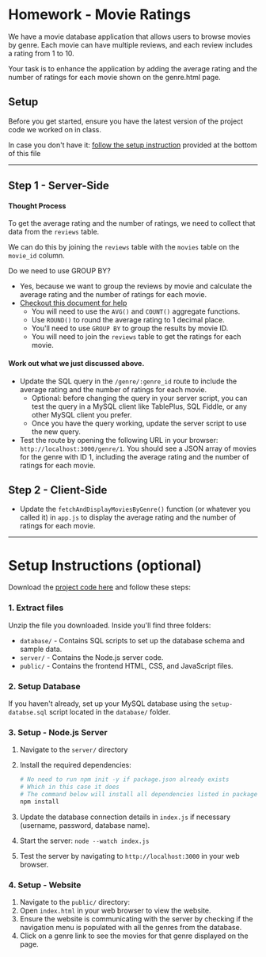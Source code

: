 # Homework - Movie Ratings

We have a movie database application that allows users to browse movies by genre. Each movie can have multiple reviews, and each review includes a rating from 1 to 10.

Your task is to enhance the application by adding the average rating and the number of ratings for each movie shown on the genre.html page.

## Setup

Before you get started, ensure you have the latest version of the project code we worked on in class.

In case you don't have it: [follow the setup instruction](#setup-instructions) provided at the bottom of this file

---

## Step 1 - Server-Side

#### Thought Process

To get the average rating and the number of ratings, we need to collect that data from the `reviews` table.

We can do this by joining the `reviews` table with the `movies` table on the `movie_id` column.

Do we need to use GROUP BY?

-   Yes, because we want to group the reviews by movie and calculate the average rating and the number of ratings for each movie.
-   [Checkout this document for help](../2025-08-21/03-aggregate-functions.md)
    -   You will need to use the `AVG()` and `COUNT()` aggregate functions.
    -   Use `ROUND()` to round the average rating to 1 decimal place.
    -   You'll need to use `GROUP BY` to group the results by movie ID.
    -   You will need to join the `reviews` table to get the ratings for each movie.

#### Work out what we just discussed above.

-   Update the SQL query in the `/genre/:genre_id` route to include the average rating and the number of ratings for each movie.
    -   Optional: before changing the query in your server script, you can test the query in a MySQL client like TablePlus, SQL Fiddle, or any other MySQL client you prefer.
    -   Once you have the query working, update the server script to use the new query.
-   Test the route by opening the following URL in your browser: `http://localhost:3000/genre/1`. You should see a JSON array of movies for the genre with ID 1, including the average rating and the number of ratings for each movie.

## Step 2 - Client-Side

-   Update the `fetchAndDisplayMoviesByGenre()` function (or whatever you called it) in `app.js` to display the average rating and the number of ratings for each movie.

---

# Setup Instructions (optional)

Download the [project code here](./04-homework/movie-website-v5.zip) and follow these steps:

### 1. Extract files

Unzip the file you downloaded. Inside you'll find three folders:

-   `database/` - Contains SQL scripts to set up the database schema and sample data.
-   `server/` - Contains the Node.js server code.
-   `public/` - Contains the frontend HTML, CSS, and JavaScript files.

### 2. Setup Database

If you haven't already, set up your MySQL database using the `setup-databse.sql` script located in the `database/` folder.

### 3. Setup - Node.js Server

1. Navigate to the `server/` directory
2. Install the required dependencies:

    ```bash
    # No need to run npm init -y if package.json already exists
    # Which in this case it does
    # The command below will install all dependencies listed in package.json
    npm install
    ```

3. Update the database connection details in `index.js` if necessary (username, password, database name).
4. Start the server: `node --watch index.js`
5. Test the server by navigating to `http://localhost:3000` in your web browser.

### 4. Setup - Website

1. Navigate to the `public/` directory:
2. Open `index.html` in your web browser to view the website.
3. Ensure the website is communicating with the server by checking if the navigation menu is populated with all the genres from the database.
4. Click on a genre link to see the movies for that genre displayed on the page.

